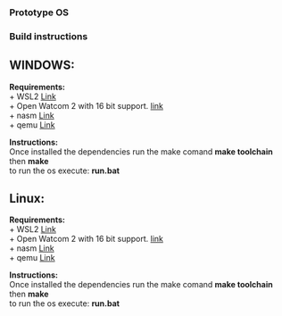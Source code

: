### Prototype OS

### Build instructions

## WINDOWS:<br>

  <b>Requirements:</b><br>
    + WSL2 [Link](https://learn.microsoft.com/it-it/windows/wsl/install)<br>
    + Open Watcom 2 with 16 bit support. [link](https://github.com/open-watcom/open-watcom-v2)<br>
    + nasm [Link](https://www.nasm.us/)<br>
    + qemu [Link](https://qemu.weilnetz.de/w64/)<br>
  
  <b>Instructions:</b><br>
      Once installed the dependencies run the make comand <b>make toolchain</b> then <b>make</b> <br>
      to run the os execute: <b>run.bat</b><br>


## Linux:<br>

  <b>Requirements:</b><br>
    + WSL2 [Link](https://learn.microsoft.com/it-it/windows/wsl/install)<br>
    + Open Watcom 2 with 16 bit support. [link](https://github.com/open-watcom/open-watcom-v2)<br>
    + nasm [Link](https://www.nasm.us/)<br>
    + qemu [Link](https://qemu.weilnetz.de/w64/)<br>
  
  <b>Instructions:</b><br>
      Once installed the dependencies run the make comand <b>make toolchain</b> then <b>make</b> <br>
      to run the os execute: <b>run.bat</b><br>
